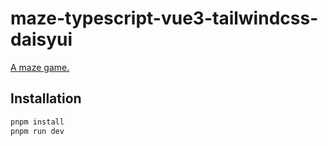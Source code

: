 # maze-typescript-vue3-tailwindcss-daisyui
[A maze game.](https://maze.binarycloud.icu "Demo")
## Installation
```sh
pnpm install
pnpm run dev
```
